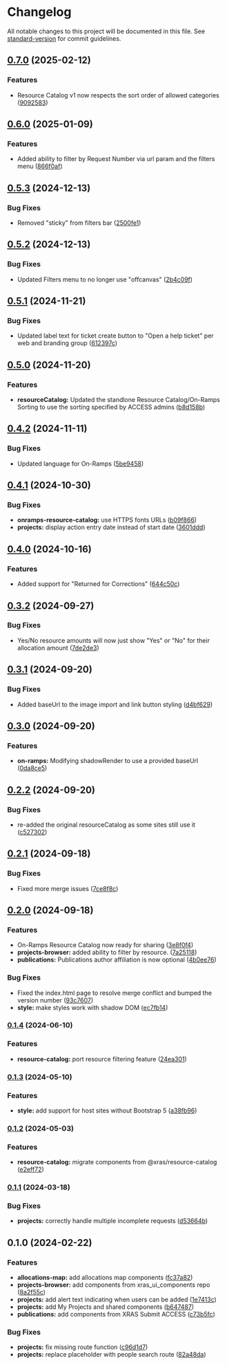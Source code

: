 # Changelog

All notable changes to this project will be documented in this file. See [standard-version](https://github.com/conventional-changelog/standard-version) for commit guidelines.

## [0.7.0](https://github.com/access-ci-org/xras-ui/compare/v0.6.0...v0.7.0) (2025-02-12)


### Features

* Resource Catalog v1 now respects the sort order of allowed categories ([9092583](https://github.com/access-ci-org/xras-ui/commit/9092583702d08b044da97e0b63977761018d20be))

## [0.6.0](https://github.com/access-ci-org/xras-ui/compare/v0.5.3...v0.6.0) (2025-01-09)


### Features

* Added ability to filter by Request Number via url param and the filters menu ([866f0af](https://github.com/access-ci-org/xras-ui/commit/866f0afd3a30110e9ff188458b60559201308b14))

## [0.5.3](https://github.com/access-ci-org/xras-ui/compare/v0.5.2...v0.5.3) (2024-12-13)


### Bug Fixes

* Removed "sticky" from filters bar ([2500fe1](https://github.com/access-ci-org/xras-ui/commit/2500fe1e707c219e91a45e0135142c4666b1afe1))

## [0.5.2](https://github.com/access-ci-org/xras-ui/compare/v0.5.1...v0.5.2) (2024-12-13)


### Bug Fixes

* Updated Filters menu to no longer use "offcanvas" ([2b4c09f](https://github.com/access-ci-org/xras-ui/commit/2b4c09f3dc9e167f89ee7780e61c69b0d98e4773))

## [0.5.1](https://github.com/access-ci-org/xras-ui/compare/v0.5.0...v0.5.1) (2024-11-21)


### Bug Fixes

* Updated label text for ticket create button to "Open a help ticket" per web and branding group ([612397c](https://github.com/access-ci-org/xras-ui/commit/612397c5e7acbd0507270b8262d13e2fe8c3e64a))

## [0.5.0](https://github.com/access-ci-org/xras-ui/compare/v0.4.2...v0.5.0) (2024-11-20)


### Features

* **resourceCatalog:** Updated the standlone Resource Catalog/On-Ramps Sorting to use the sorting specified by ACCESS admins ([b8d158b](https://github.com/access-ci-org/xras-ui/commit/b8d158b0fb0dcc04db7411d5f57260f6461f59a4))

## [0.4.2](https://github.com/access-ci-org/xras-ui/compare/v0.4.1...v0.4.2) (2024-11-11)


### Bug Fixes

* Updated language for On-Ramps ([5be9458](https://github.com/access-ci-org/xras-ui/commit/5be9458bc92404769cce7e2d7b79041f3d9a8b47))

## [0.4.1](https://github.com/access-ci-org/xras-ui/compare/v0.4.0...v0.4.1) (2024-10-30)


### Bug Fixes

* **onramps-resource-catalog:** use HTTPS fonts URLs ([b09f866](https://github.com/access-ci-org/xras-ui/commit/b09f8665f17443986ec1c805f879fd588c1b5a01))
* **projects:** display action entry date instead of start date ([3601ddd](https://github.com/access-ci-org/xras-ui/commit/3601dddbdf143a3140b4fc92f462f1fa26981539))

## [0.4.0](https://github.com/access-ci-org/xras-ui/compare/v0.3.2...v0.4.0) (2024-10-16)


### Features

* Added support for "Returned for Corrections" ([644c50c](https://github.com/access-ci-org/xras-ui/commit/644c50c57cba22d9e2f9b25c42a146787295dd96))

## [0.3.2](https://github.com/access-ci-org/xras-ui/compare/v0.3.1...v0.3.2) (2024-09-27)


### Bug Fixes

* Yes/No resource amounts will now just show "Yes" or "No" for their allocation amount ([7de2de3](https://github.com/access-ci-org/xras-ui/commit/7de2de3bac94fcdbcc1afc6556aeee5982da89cd))

## [0.3.1](https://github.com/access-ci-org/xras-ui/compare/v0.3.0...v0.3.1) (2024-09-20)


### Bug Fixes

* Added baseUrl to the image import and link button styling ([d4bf629](https://github.com/access-ci-org/xras-ui/commit/d4bf6298803a82919a321648d6e2fbde732038a5))

## [0.3.0](https://github.com/access-ci-org/xras-ui/compare/v0.2.2...v0.3.0) (2024-09-20)


### Features

* **on-ramps:** Modifying shadowRender to use a provided baseUrl ([0da8ce5](https://github.com/access-ci-org/xras-ui/commit/0da8ce56cb6d0ca4cbfdac95aeca285e4601990a))

## [0.2.2](https://github.com/access-ci-org/xras-ui/compare/v0.2.1...v0.2.2) (2024-09-20)


### Bug Fixes

* re-added the original resourceCatalog as some sites still use it ([c527302](https://github.com/access-ci-org/xras-ui/commit/c527302a05c775e118d894d64dab89317676bf92))

## [0.2.1](https://github.com/access-ci-org/xras-ui/compare/v0.2.0...v0.2.1) (2024-09-18)


### Bug Fixes

* Fixed more merge issues ([7ce8f8c](https://github.com/access-ci-org/xras-ui/commit/7ce8f8c6a5bdf0dfc741759b3bf483e281c88b57))

## [0.2.0](https://github.com/access-ci-org/xras-ui/compare/v0.1.4...v0.2.0) (2024-09-18)


### Features

* On-Ramps Resource Catalog now ready for sharing ([3e8f0f4](https://github.com/access-ci-org/xras-ui/commit/3e8f0f497b9e8b56bdd3592e8b31bca5f7b77634))
* **projects-browser:** added ability to filter by resource. ([7a25118](https://github.com/access-ci-org/xras-ui/commit/7a251184cf3469d2a653b05cad8e86c4494e06a7))
* **publications:** Publications author affiliation is now optional ([4b0ee76](https://github.com/access-ci-org/xras-ui/commit/4b0ee764d9c418fb591c352f86ebad7643a3cec2))


### Bug Fixes

* Fixed the index.html page to resolve merge conflict and bumped the version number ([93c7607](https://github.com/access-ci-org/xras-ui/commit/93c7607a15990453affe2319b117438f5c434044))
* **style:** make styles work with shadow DOM ([ec7fb14](https://github.com/access-ci-org/xras-ui/commit/ec7fb14b60c799b4dbafca3532fe58f15f84ae71))

### [0.1.4](https://github.com/access-ci-org/xras-ui/compare/v0.1.3...v0.1.4) (2024-06-10)


### Features

* **resource-catalog:** port resource filtering feature ([24ea301](https://github.com/access-ci-org/xras-ui/commit/24ea301eb7ae53ae52d0ebe2ef718db03f1d1557))

### [0.1.3](https://github.com/access-ci-org/xras-ui/compare/v0.1.2...v0.1.3) (2024-05-10)


### Features

* **style:** add support for host sites without Bootstrap 5 ([a38fb96](https://github.com/access-ci-org/xras-ui/commit/a38fb96da7d511dd521cb963893a5756e0c8964c))

### [0.1.2](https://github.com/access-ci-org/xras-ui/compare/v0.1.1...v0.1.2) (2024-05-03)


### Features

* **resource-catalog:** migrate components from @xras/resource-catalog ([e2eff72](https://github.com/access-ci-org/xras-ui/commit/e2eff72c451e3f9d3d054340920cd98f8d7cf74e))

### [0.1.1](https://github.com/access-ci-org/xras-ui/compare/v0.1.0...v0.1.1) (2024-03-18)


### Bug Fixes

* **projects:** correctly handle multiple incomplete requests ([d53664b](https://github.com/access-ci-org/xras-ui/commit/d53664bb4df6a4aabf734314fd756b70f28e96a9))

## 0.1.0 (2024-02-22)


### Features

* **allocations-map:** add allocations map components ([fc37a82](https://github.com/access-ci-org/xras-ui/commit/fc37a82d239782ee2a7dff8aada6067d110ab609))
* **projects-browser:** add components from xras_ui_components repo ([8a2f55c](https://github.com/access-ci-org/xras-ui/commit/8a2f55c8880a8d1a10ec7eeb8c1e631ed425566c))
* **projects:** add alert text indicating when users can be added ([1e7413c](https://github.com/access-ci-org/xras-ui/commit/1e7413ce4fd330fe35cad7a16659647343d57c80))
* **projects:** add My Projects and shared components ([b647487](https://github.com/access-ci-org/xras-ui/commit/b64748794c44a040e061b1366b4771cb30f576d7))
* **publications:** add components from XRAS Submit ACCESS ([c73b5fc](https://github.com/access-ci-org/xras-ui/commit/c73b5fc2c13b4e8134fe311efc7d1fbefef24eb5))


### Bug Fixes

* **projects:** fix missing route function ([c96d1d7](https://github.com/access-ci-org/xras-ui/commit/c96d1d729f0e4012fd3073f4c2666d2cba90641f))
* **projects:** replace placeholder with people search route ([82a48da](https://github.com/access-ci-org/xras-ui/commit/82a48dad7fdc0d462f05e3fba56dca2d5217ac68))
